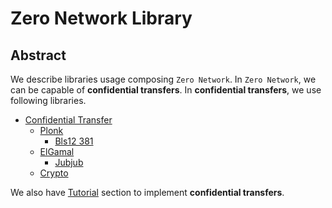 # Zero Network Library

## Abstract
We describe libraries usage composing `Zero Network`. In `Zero Network`, we can be capable of **confidential transfers**. In **confidential transfers**, we use following libraries.

- [Confidential Transfer](./libaries/confidential_transfer.md)
    - [Plonk](./libaries/plonk.md)
        - [Bls12 381](./libaries/bls12_381.md)
    - [ElGamal](./libaries/elgamal.md)
        - [Jubjub](./libaries/jubjub.md)
    - [Crypto](./libaries/crypto.md)

We also have [Tutorial](./tutorial.md) section to implement **confidential transfers**.
